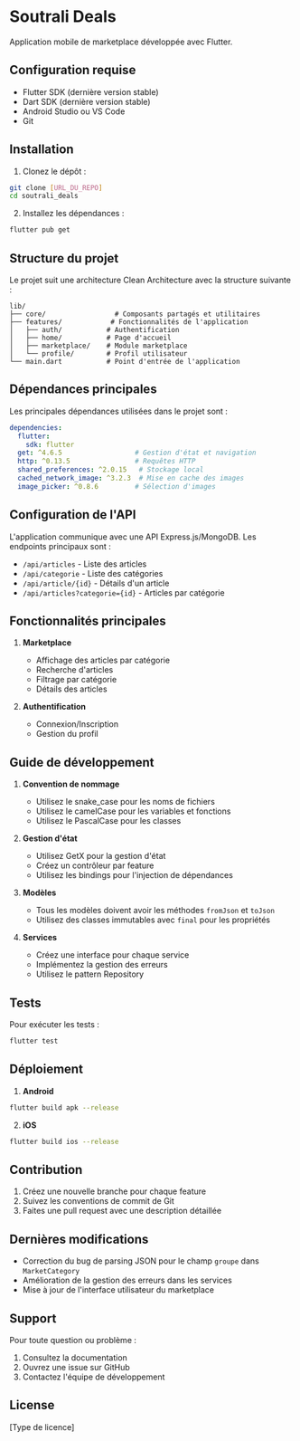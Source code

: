 # Soutrali Deals

Application mobile de marketplace développée avec Flutter.

## Configuration requise

- Flutter SDK (dernière version stable)
- Dart SDK (dernière version stable)
- Android Studio ou VS Code
- Git

## Installation

1. Clonez le dépôt :
```bash
git clone [URL_DU_REPO]
cd soutrali_deals
```

2. Installez les dépendances :
```bash
flutter pub get
```

## Structure du projet

Le projet suit une architecture Clean Architecture avec la structure suivante :

```
lib/
├── core/                 # Composants partagés et utilitaires
├── features/            # Fonctionnalités de l'application
│   ├── auth/           # Authentification
│   ├── home/           # Page d'accueil
│   ├── marketplace/    # Module marketplace
│   └── profile/        # Profil utilisateur
└── main.dart           # Point d'entrée de l'application
```

## Dépendances principales

Les principales dépendances utilisées dans le projet sont :

```yaml
dependencies:
  flutter:
    sdk: flutter
  get: ^4.6.5                  # Gestion d'état et navigation
  http: ^0.13.5                # Requêtes HTTP
  shared_preferences: ^2.0.15   # Stockage local
  cached_network_image: ^3.2.3  # Mise en cache des images
  image_picker: ^0.8.6         # Sélection d'images
```

## Configuration de l'API

L'application communique avec une API Express.js/MongoDB. Les endpoints principaux sont :

- `/api/articles` - Liste des articles
- `/api/categorie` - Liste des catégories
- `/api/article/{id}` - Détails d'un article
- `/api/articles?categorie={id}` - Articles par catégorie

## Fonctionnalités principales

1. **Marketplace**
   - Affichage des articles par catégorie
   - Recherche d'articles
   - Filtrage par catégorie
   - Détails des articles

2. **Authentification**
   - Connexion/Inscription
   - Gestion du profil

## Guide de développement

1. **Convention de nommage**
   - Utilisez le snake_case pour les noms de fichiers
   - Utilisez le camelCase pour les variables et fonctions
   - Utilisez le PascalCase pour les classes

2. **Gestion d'état**
   - Utilisez GetX pour la gestion d'état
   - Créez un contrôleur par feature
   - Utilisez les bindings pour l'injection de dépendances

3. **Modèles**
   - Tous les modèles doivent avoir les méthodes `fromJson` et `toJson`
   - Utilisez des classes immutables avec `final` pour les propriétés

4. **Services**
   - Créez une interface pour chaque service
   - Implémentez la gestion des erreurs
   - Utilisez le pattern Repository

## Tests

Pour exécuter les tests :
```bash
flutter test
```

## Déploiement

1. **Android**
```bash
flutter build apk --release
```

2. **iOS**
```bash
flutter build ios --release
```

## Contribution

1. Créez une nouvelle branche pour chaque feature
2. Suivez les conventions de commit de Git
3. Faites une pull request avec une description détaillée

## Dernières modifications

- Correction du bug de parsing JSON pour le champ `groupe` dans `MarketCategory`
- Amélioration de la gestion des erreurs dans les services
- Mise à jour de l'interface utilisateur du marketplace

## Support

Pour toute question ou problème :
1. Consultez la documentation
2. Ouvrez une issue sur GitHub
3. Contactez l'équipe de développement

## License

[Type de licence]
